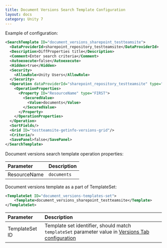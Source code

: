 ```yaml
---
title: Document Versions Search Template Configuration
layout: docs
category: Unity 7
---
```

Example of configuration:

```xml
<SearchTemplate ID="document_versions_sharepoint_testteamsite">
  <DataProviderId>sharepoint_repository_testteamsite</DataProviderId>
  <Description>DiffProperties title</Description>
  <Comment>Enter search criteria</Comment>
  <Autoexecute>false</Autoexecute>
  <Hidden>true</Hidden>
  <Security>
    <AllowRole>Unity Users</AllowRole>
  </Security>
  <Operation dataProviderId="sharepoint_repository_testteamsite" type="search">
    <OperationProperties>
      <Property ID="ResourceName" type="FIRST">
        <SecuredValue>
          <Value>documents</Value>
        </SecuredValue>
      </Property>
    </OperationProperties>
  </Operation>
  <SortFields/>
  <Grid ID="testteamsite-getinfo-versions-grid"/>
  <Criteria/>
  <SavePanel>false</SavePanel>
</SearchTemplate>
```

Document versions search template operation properties: 

| Parameter   | Description |
|:------------|:------------|
|ResourceName |`documents`|

Document versions template as a part of TemplateSet:

```xml
<TemplateSet ID="document_versions-templates-set">
	<Template>document_versions_sharepoint_testteamsite</Template>
</TemplateSet>
```

| Parameter   | Description |
|:------------|:------------|
|TemplateSet ID| Template set identifier, should match `templateSet` parameter value in [Versions Tab configuration](../tags-list/views-tag#tabs-section-configuration-for-document-actions) |